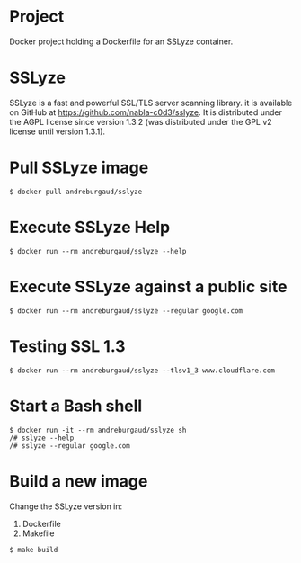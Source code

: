 # Project

Docker project holding a Dockerfile for an SSLyze container.

# SSLyze

SSLyze is a fast and powerful SSL/TLS server scanning library. it is available
on GitHub at https://github.com/nabla-c0d3/sslyze. It is distributed under the
AGPL license since version 1.3.2 (was distributed under the GPL v2 license until
version 1.3.1).

# Pull SSLyze image

```
$ docker pull andreburgaud/sslyze
```

# Execute SSLyze Help

```
$ docker run --rm andreburgaud/sslyze --help
```

# Execute SSLyze against a public site

```
$ docker run --rm andreburgaud/sslyze --regular google.com
```

# Testing SSL 1.3

```
$ docker run --rm andreburgaud/sslyze --tlsv1_3 www.cloudflare.com
```

# Start a Bash shell

```
$ docker run -it --rm andreburgaud/sslyze sh
/# sslyze --help
/# sslyze --regular google.com
```

# Build a new image

Change the SSLyze version in:

1. Dockerfile
1. Makefile

```
$ make build
```
